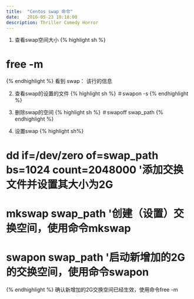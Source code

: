 ```yaml
---
title:  "Centos swap 命令"
date:   2016-05-23 10:18:00
description: Thriller Comedy Horror
---
```


1. 查看swap空间大小
{% highlight sh %}
# free -m
{% endhighlight %}
看到 swap： 该行的信息

2. 查看swap的设置的文件
{% highlight sh %}
＃swapon -s
{% endhighlight %}

3. 删除swap的空间
{% highlight sh %}
＃swapoff  swap_path
{% endhighlight %}

4. 设置swap
{% highlight sh%}
# dd if=/dev/zero of=swap_path bs=1024 count=2048000      '添加交换文件并设置其大小为2G
# mkswap swap_path   '创建（设置）交换空间，使用命令mkswap
# swapon swap_path   '启动新增加的2G的交换空间，使用命令swapon 
{% endhighlight %}
确认新增加的2G交换空间已经生效，使用命令free -m

